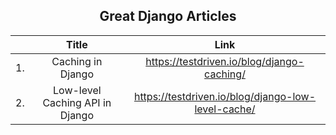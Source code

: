 <h2 style="text-align: center;" >Great Django Articles</h2>

|  | Title      | Link            | 
|:---:| :---:      |    :----:   |  
|1.|    Caching in Django  |      https://testdriven.io/blog/django-caching/  | 
|2. | Low-level Caching API in Django  |      https://testdriven.io/blog/django-low-level-cache/   |